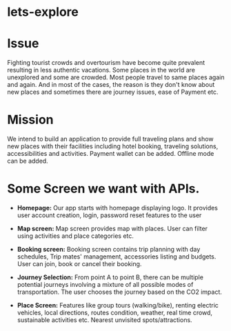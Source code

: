 # lets-explore

# Issue

Fighting tourist crowds and overtourism have become quite prevalent resulting in less authentic vacations. Some places in the world are unexplored and some are crowded. Most people travel to same places again and again. And in most of the cases, the reason is they don't know about new places and sometimes there are journey issues, ease of Payment etc.

# Mission

We intend to build an application to provide full traveling plans and show new places with their facilities including hotel booking, traveling solutions, accessibilities and activities. Payment wallet can be added. Offline mode can be added.

# Some Screen we want with APIs.
- **Homepage:**
Our app starts with homepage displaying logo. It provides user account creation, login, password reset features to the user

- **Map screen:**
Map screen provides map with places. User can filter using activities and place categories etc.

- **Booking screen:**
Booking screen contains trip planning with day schedules, Trip mates' management, accessories listing and budgets. User can join, book or cancel their booking.

- **Journey Selection:**
From point A to point B, there can be multiple potential journeys involving a mixture of all possible modes of transportation. The user chooses the journey based on the CO2 impact.

- **Place Screen:**
Features like group tours (walking/bike), renting electric vehicles, local directions, routes condition, weather, real time crowd, sustainable activities etc. Nearest unvisited spots/attractions.

